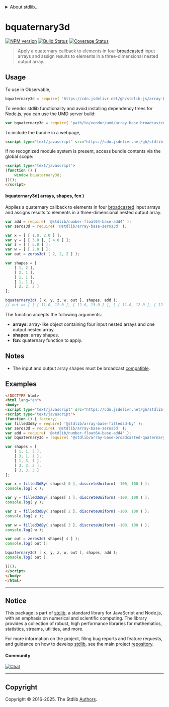 <!--

@license Apache-2.0

Copyright (c) 2024 The Stdlib Authors.

Licensed under the Apache License, Version 2.0 (the "License");
you may not use this file except in compliance with the License.
You may obtain a copy of the License at

   http://www.apache.org/licenses/LICENSE-2.0

Unless required by applicable law or agreed to in writing, software
distributed under the License is distributed on an "AS IS" BASIS,
WITHOUT WARRANTIES OR CONDITIONS OF ANY KIND, either express or implied.
See the License for the specific language governing permissions and
limitations under the License.

-->


<details>
  <summary>
    About stdlib...
  </summary>
  <p>We believe in a future in which the web is a preferred environment for numerical computation. To help realize this future, we've built stdlib. stdlib is a standard library, with an emphasis on numerical and scientific computation, written in JavaScript (and C) for execution in browsers and in Node.js.</p>
  <p>The library is fully decomposable, being architected in such a way that you can swap out and mix and match APIs and functionality to cater to your exact preferences and use cases.</p>
  <p>When you use stdlib, you can be absolutely certain that you are using the most thorough, rigorous, well-written, studied, documented, tested, measured, and high-quality code out there.</p>
  <p>To join us in bringing numerical computing to the web, get started by checking us out on <a href="https://github.com/stdlib-js/stdlib">GitHub</a>, and please consider <a href="https://opencollective.com/stdlib">financially supporting stdlib</a>. We greatly appreciate your continued support!</p>
</details>

# bquaternary3d

[![NPM version][npm-image]][npm-url] [![Build Status][test-image]][test-url] [![Coverage Status][coverage-image]][coverage-url] <!-- [![dependencies][dependencies-image]][dependencies-url] -->

> Apply a quaternary callback to elements in four [broadcasted][@stdlib/array/base/broadcast-array] input arrays and assign results to elements in a three-dimensional nested output array.

<section class="intro">

</section>

<!-- /.intro -->



<section class="usage">

## Usage

To use in Observable,

```javascript
bquaternary3d = require( 'https://cdn.jsdelivr.net/gh/stdlib-js/array-base-broadcasted-quaternary3d@umd/browser.js' )
```

To vendor stdlib functionality and avoid installing dependency trees for Node.js, you can use the UMD server build:

```javascript
var bquaternary3d = require( 'path/to/vendor/umd/array-base-broadcasted-quaternary3d/index.js' )
```

To include the bundle in a webpage,

```html
<script type="text/javascript" src="https://cdn.jsdelivr.net/gh/stdlib-js/array-base-broadcasted-quaternary3d@umd/browser.js"></script>
```

If no recognized module system is present, access bundle contents via the global scope:

```html
<script type="text/javascript">
(function () {
    window.bquaternary3d;
})();
</script>
```

#### bquaternary3d( arrays, shapes, fcn )

Applies a quaternary callback to elements in four [broadcasted][@stdlib/array/base/broadcast-array] input arrays and assigns results to elements in a three-dimensional nested output array.

```javascript
var add = require( '@stdlib/number-float64-base-add4' );
var zeros3d = require( '@stdlib/array-base-zeros3d' );

var x = [ [ 1.0, 2.0 ] ];
var y = [ [ 3.0 ], [ 4.0 ] ];
var z = [ [ 5.0 ] ];
var w = [ [ 2.0 ] ];
var out = zeros3d( [ 2, 2, 2 ] );

var shapes = [
    [ 1, 2 ],
    [ 2, 1 ],
    [ 1, 1 ],
    [ 1, 1 ],
    [ 2, 2, 2 ]
];

bquaternary3d( [ x, y, z, w, out ], shapes, add );
// out => [ [ [ 11.0, 12.0 ], [ 12.0, 13.0 ] ], [ [ 11.0, 12.0 ], [ 12.0, 13.0 ] ] ]
```

The function accepts the following arguments:

-   **arrays**: array-like object containing four input nested arrays and one output nested array.
-   **shapes**: array shapes.
-   **fcn**: quaternary function to apply.

</section>

<!-- /.usage -->

<section class="notes">

## Notes

-   The input and output array shapes must be broadcast [compatible][@stdlib/ndarray/base/broadcast-shapes].

</section>

<!-- /.notes -->

<section class="examples">

## Examples

<!-- eslint no-undef: "error" -->

```html
<!DOCTYPE html>
<html lang="en">
<body>
<script type="text/javascript" src="https://cdn.jsdelivr.net/gh/stdlib-js/random-base-discrete-uniform@umd/browser.js"></script>
<script type="text/javascript">
(function () {.factory;
var filled3dBy = require( '@stdlib/array-base-filled3d-by' );
var zeros3d = require( '@stdlib/array-base-zeros3d' );
var add = require( '@stdlib/number-float64-base-add4' );
var bquaternary3d = require( '@stdlib/array-base-broadcasted-quaternary3d' );

var shapes = [
    [ 1, 1, 3 ],
    [ 3, 1, 1 ],
    [ 1, 3, 1 ],
    [ 3, 3, 3 ],
    [ 3, 3, 3 ]
];

var x = filled3dBy( shapes[ 0 ], discreteUniform( -100, 100 ) );
console.log( x );

var y = filled3dBy( shapes[ 1 ], discreteUniform( -100, 100 ) );
console.log( y );

var z = filled3dBy( shapes[ 2 ], discreteUniform( -100, 100 ) );
console.log( z );

var w = filled3dBy( shapes[ 3 ], discreteUniform( -100, 100 ) );
console.log( w );

var out = zeros3d( shapes[ 4 ] );
console.log( out );

bquaternary3d( [ x, y, z, w, out ], shapes, add );
console.log( out );

})();
</script>
</body>
</html>
```

</section>

<!-- /.examples -->

<!-- Section for related `stdlib` packages. Do not manually edit this section, as it is automatically populated. -->

<section class="related">

</section>

<!-- /.related -->

<!-- Section for all links. Make sure to keep an empty line after the `section` element and another before the `/section` close. -->


<section class="main-repo" >

* * *

## Notice

This package is part of [stdlib][stdlib], a standard library for JavaScript and Node.js, with an emphasis on numerical and scientific computing. The library provides a collection of robust, high performance libraries for mathematics, statistics, streams, utilities, and more.

For more information on the project, filing bug reports and feature requests, and guidance on how to develop [stdlib][stdlib], see the main project [repository][stdlib].

#### Community

[![Chat][chat-image]][chat-url]

---

## Copyright

Copyright &copy; 2016-2025. The Stdlib [Authors][stdlib-authors].

</section>

<!-- /.stdlib -->

<!-- Section for all links. Make sure to keep an empty line after the `section` element and another before the `/section` close. -->

<section class="links">

[npm-image]: http://img.shields.io/npm/v/@stdlib/array-base-broadcasted-quaternary3d.svg
[npm-url]: https://npmjs.org/package/@stdlib/array-base-broadcasted-quaternary3d

[test-image]: https://github.com/stdlib-js/array-base-broadcasted-quaternary3d/actions/workflows/test.yml/badge.svg?branch=main
[test-url]: https://github.com/stdlib-js/array-base-broadcasted-quaternary3d/actions/workflows/test.yml?query=branch:main

[coverage-image]: https://img.shields.io/codecov/c/github/stdlib-js/array-base-broadcasted-quaternary3d/main.svg
[coverage-url]: https://codecov.io/github/stdlib-js/array-base-broadcasted-quaternary3d?branch=main

<!--

[dependencies-image]: https://img.shields.io/david/stdlib-js/array-base-broadcasted-quaternary3d.svg
[dependencies-url]: https://david-dm.org/stdlib-js/array-base-broadcasted-quaternary3d/main

-->

[chat-image]: https://img.shields.io/gitter/room/stdlib-js/stdlib.svg
[chat-url]: https://app.gitter.im/#/room/#stdlib-js_stdlib:gitter.im

[stdlib]: https://github.com/stdlib-js/stdlib

[stdlib-authors]: https://github.com/stdlib-js/stdlib/graphs/contributors

[umd]: https://github.com/umdjs/umd
[es-module]: https://developer.mozilla.org/en-US/docs/Web/JavaScript/Guide/Modules

[deno-url]: https://github.com/stdlib-js/array-base-broadcasted-quaternary3d/tree/deno
[deno-readme]: https://github.com/stdlib-js/array-base-broadcasted-quaternary3d/blob/deno/README.md
[umd-url]: https://github.com/stdlib-js/array-base-broadcasted-quaternary3d/tree/umd
[umd-readme]: https://github.com/stdlib-js/array-base-broadcasted-quaternary3d/blob/umd/README.md
[esm-url]: https://github.com/stdlib-js/array-base-broadcasted-quaternary3d/tree/esm
[esm-readme]: https://github.com/stdlib-js/array-base-broadcasted-quaternary3d/blob/esm/README.md
[branches-url]: https://github.com/stdlib-js/array-base-broadcasted-quaternary3d/blob/main/branches.md

[@stdlib/array/base/broadcast-array]: https://github.com/stdlib-js/array-base-broadcast-array/tree/umd

[@stdlib/ndarray/base/broadcast-shapes]: https://github.com/stdlib-js/ndarray-base-broadcast-shapes/tree/umd

</section>

<!-- /.links -->
